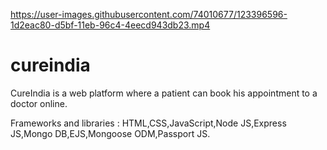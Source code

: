 

https://user-images.githubusercontent.com/74010677/123396596-1d2eac80-d5bf-11eb-96c4-4eecd943db23.mp4

# cureindia
CureIndia is a web platform where a patient can book his appointment to a doctor online.


Frameworks and libraries : HTML,CSS,JavaScript,Node JS,Express JS,Mongo DB,EJS,Mongoose ODM,Passport JS.
